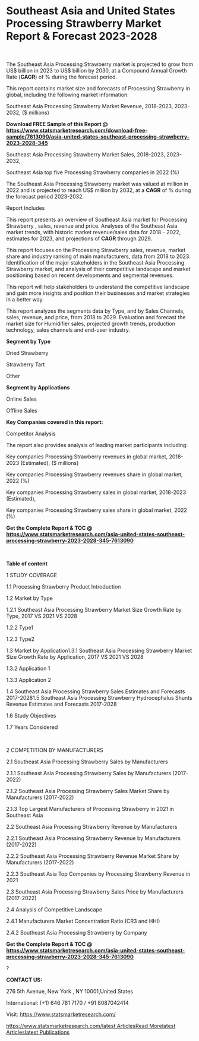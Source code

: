 <h1>Southeast Asia and United States Processing Strawberry Market Report & Forecast 2023-2028</h1><br/><p>The Southeast Asia Processing Strawberry market is projected to grow from US$ billion in 2023 to US$ billion by 2030, at a Compound Annual Growth Rate (<strong>CAGR</strong>) of % during the forecast period.</p>
 
 
 
 <p>This report contains market size and forecasts of Processing Strawberry in global, including the following market information:</p>
 
 
 
 <p>Southeast Asia Processing Strawberry Market Revenue, 2018-2023, 2023-2032, ($ millions)</p>
 
 
 
 <p><strong>Download FREE Sample of this Report @ <a href="https://www.statsmarketresearch.com/download-free-sample/7613090/asia-united-states-southeast-processing-strawberry-2023-2028-345">https://www.statsmarketresearch.com/download-free-sample/7613090/asia-united-states-southeast-processing-strawberry-2023-2028-345</a></strong></p>
 
 
 
 <p>Southeast Asia Processing Strawberry Market Sales, 2018-2023, 2023-2032,</p>
 
 
 
 <p>Southeast Asia top five Processing Strawberry companies in 2022 (%)</p>
 
 
 
 <p>The Southeast Asia Processing Strawberry market was valued at million in 2022 and is projected to reach US$ million by 2032, at a <strong>CAGR</strong> of % during the forecast period 2023-2032.</p>
 
 
 
 <p>Report Includes</p>
 
 
 
 <p>This report presents an overview of Southeast Asia market for Processing Strawberry , sales, revenue and price. Analyses of the Southeast Asia market trends, with historic market revenue/sales data for 2018 - 2022, estimates for 2023, and projections of <strong>CAGR</strong> through 2029.</p>
 
 
 
 <p>This report focuses on the Processing Strawberry sales, revenue, market share and industry ranking of main manufacturers, data from 2018 to 2023. Identification of the major stakeholders in the Southeast Asia Processing Strawberry market, and analysis of their competitive landscape and market positioning based on recent developments and segmental revenues.</p>
 
 
 
 <p>This report will help stakeholders to understand the competitive landscape and gain more insights and position their businesses and market strategies in a better way.</p>
 
 
 
 <p>This report analyzes the segments data by Type, and by Sales Channels, sales, revenue, and price, from 2018 to 2029. Evaluation and forecast the market size for Humidifier sales, projected growth trends, production technology, sales channels and end-user industry.</p>
 
 
 
 <p><strong>Segment by Type</strong></p>
 
 
 
 <p>Dried Strawberry</p>
 
 
 
 <p>Strawberry Tart</p>
 
 
 
 <p>Other</p>
 
 
 
 <p><strong>Segment <strong><strong>by Applications</strong></strong></strong></p>
 
 
 
 <p>Online Sales</p>
 
 
 
 <p>Offline Sales</p>
 
 
 
 <p><strong>Key Companies covered in this report:</strong></p>
 
 
 
 <p>Competitor Analysis</p>
 
 
 
 <p>The report also provides analysis of leading market participants including:</p>
 
 
 
 <p>Key companies Processing Strawberry revenues in global market, 2018-2023 (Estimated), ($ millions)</p>
 
 
 
 <p>Key companies Processing Strawberry revenues share in global market, 2022 (%)</p>
 
 
 
 <p>Key companies Processing Strawberry sales in global market, 2018-2023 (Estimated),</p>
 
 
 
 <p>Key companies Processing Strawberry sales share in global market, 2022 (%)</p>
 
 
 
 <div><b>Get the Complete Report & TOC @ <a href="https://www.statsmarketresearch.com/asia-united-states-southeast-processing-strawberry-2023-2028-345-7613090">https://www.statsmarketresearch.com/asia-united-states-southeast-processing-strawberry-2023-2028-345-7613090</a></b></div>
 
 
 
 <p><br />
 
 <b>Table of content</b></p>
 
 
 
 <p>1 STUDY COVERAGE<br />
 
 1.1 Processing Strawberry Product Introduction<br />
 
 1.2 Market by Type<br />
 
 1.2.1 Southeast Asia Processing Strawberry Market Size Growth Rate by Type, 2017 VS 2021 VS 2028<br />
 
 1.2.2 Type1<br />
 
 1.2.3 Type2<br />
 
 1.3 Market by Application1.3.1 Southeast Asia Processing Strawberry Market Size Growth Rate by Application, 2017 VS 2021 VS 2028<br />
 
 1.3.2 Application 1<br />
 
 1.3.3 Application 2<br />
 
 1.4 Southeast Asia Processing Strawberry Sales Estimates and Forecasts 2017-20281.5 Southeast Asia Processing Strawberry Hydrocephalus Shunts Revenue Estimates and Forecasts 2017-2028<br />
 
 1.6 Study Objectives<br />
 
 1.7 Years Considered<br />
 
 <br />
 
 2 COMPETITION BY MANUFACTURERS<br />
 
 2.1 Southeast Asia Processing Strawberry Sales by Manufacturers<br />
 
 2.1.1 Southeast Asia Processing Strawberry Sales by Manufacturers (2017-2022)<br />
 
 2.1.2 Southeast Asia Processing Strawberry Sales Market Share by Manufacturers (2017-2022)<br />
 
 2.1.3 Top Largest Manufacturers of Processing Strawberry in 2021 in Southeast Asia<br />
 
 2.2 Southeast Asia Processing Strawberry Revenue by Manufacturers<br />
 
 2.2.1 Southeast Asia Processing Strawberry Revenue by Manufacturers (2017-2022)<br />
 
 2.2.2 Southeast Asia Processing Strawberry Revenue Market Share by Manufacturers (2017-2022)<br />
 
 2.2.3 Southeast Asia Top Companies by Processing Strawberry Revenue in 2021<br />
 
 2.3 Southeast Asia Processing Strawberry Sales Price by Manufacturers (2017-2022)<br />
 
 2.4 Analysis of Competitive Landscape<br />
 
 2.4.1 Manufacturers Market Concentration Ratio (CR3 and HHI)<br />
 
 2.4.2 Southeast Asia Processing Strawberry by Company</p>
 
 
 
 <div><b>Get the Complete Report & TOC @ <a href="https://www.statsmarketresearch.com/asia-united-states-southeast-processing-strawberry-2023-2028-345-7613090">https://www.statsmarketresearch.com/asia-united-states-southeast-processing-strawberry-2023-2028-345-7613090</a></b></div>
 
 
 
 <p>? </p>
 
 
 
 <p><b>CONTACT US:</b><br />
 
 276 5th Avenue, New York , NY 10001,United States<br />
 
 International: (+1) 646 781 7170 / +91 8087042414<br />
 
 Visit: <a href="https://www.statsmarketresearch.com/">https://www.statsmarketresearch.com/</a><br />
 
 <a href="https://gyeongbokgung.com">https://www.statsmarketresearch.com/</a><a href="https://hallyeomaritime.com">latest Articles</a><a href="https://jingwansa.com">Read More</a><a href="https://nguoiviet.jp/">latest Articles</a><a href="https://www.intelmarketresearch.com/">latest Publications</a></p>